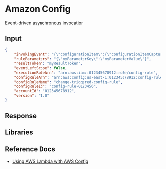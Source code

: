 # Amazon Config

Event-driven asynchronous invocation

## Input

```json
{ 
    "invokingEvent": "{\"configurationItem\":{\"configurationItemCaptureTime\":\"2016-02-17T01:36:34.043Z\",\"awsAccountId\":\"000000000000\",\"configurationItemStatus\":\"OK\",\"resourceId\":\"i-00000000\",\"ARN\":\"arn:aws:ec2:us-east-1:000000000000:instance/i-00000000\",\"awsRegion\":\"us-east-1\",\"availabilityZone\":\"us-east-1a\",\"resourceType\":\"AWS::EC2::Instance\",\"tags\":{\"Foo\":\"Bar\"},\"relationships\":[{\"resourceId\":\"eipalloc-00000000\",\"resourceType\":\"AWS::EC2::EIP\",\"name\":\"Is attached to ElasticIp\"}],\"configuration\":{\"foo\":\"bar\"}},\"messageType\":\"ConfigurationItemChangeNotification\"}",
    "ruleParameters": "{\"myParameterKey\":\"myParameterValue\"}",
    "resultToken": "myResultToken",
    "eventLeftScope": false,
    "executionRoleArn": "arn:aws:iam::012345678912:role/config-role",
    "configRuleArn": "arn:aws:config:us-east-1:012345678912:config-rule/config-rule-0123456",
    "configRuleName": "change-triggered-config-rule",
    "configRuleId": "config-rule-0123456",
    "accountId": "012345678912",
    "version": "1.0"
}
```

## Response

## Libraries

## Reference Docs

- [Using AWS Lambda with AWS Config](https://docs.aws.amazon.com/lambda/latest/dg/services-config.html)
